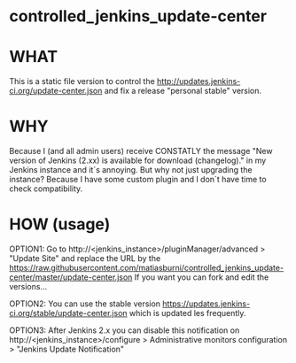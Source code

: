 # controlled_jenkins_update-center

WHAT
============
This is a static file version to control the http://updates.jenkins-ci.org/update-center.json and fix a release "personal stable" version. 

WHY
============
Because I (and all admin users) receive CONSTATLY the message "New version of Jenkins (2.xx) is available for download (changelog)." in my Jenkins instance and it´s annoying.
But why not just upgrading the instance? Because I have some custom plugin and I don´t have time to check compatibility.

HOW (usage)
============
OPTION1: Go to http://<jenkins_instance>/pluginManager/advanced > "Update Site" and replace the URL by the https://raw.githubusercontent.com/matiasburni/controlled_jenkins_update-center/master/update-center.json
If you want you can fork and edit the versions...

OPTION2: You can use the stable version https://updates.jenkins-ci.org/stable/update-center.json which is updated les frequently.

OPTION3: After Jenkins 2.x you can disable this notification on http://<jenkins_instance>/configure > Administrative monitors configuration > "Jenkins Update Notification"
